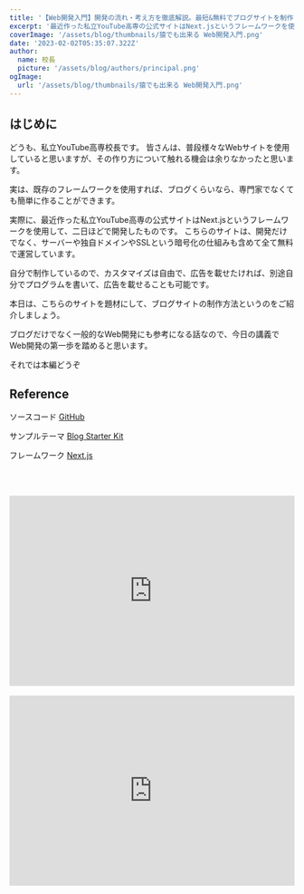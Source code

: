```yaml
---
title: '【Web開発入門】開発の流れ・考え方を徹底解説。最短&無料でブログサイトを制作 Part1'
excerpt: '最近作った私立YouTube高専の公式サイトはNext.jsというフレームワークを使用して、二日ほどで開発したものです。こちらのサイトは、開発だけでなく、サーバーや独自ドメインやSSLという暗号化の仕組みも含めて全て無料で運営しています。'
coverImage: '/assets/blog/thumbnails/猿でも出来る Web開発入門.png'
date: '2023-02-02T05:35:07.322Z'
author:
  name: 校長
  picture: '/assets/blog/authors/principal.png'
ogImage:
  url: '/assets/blog/thumbnails/猿でも出来る Web開発入門.png'
---
```

## はじめに
どうも、私立YouTube高専校長です。
皆さんは、普段様々なWebサイトを使用していると思いますが、その作り方について触れる機会は余りなかったと思います。

実は、既存のフレームワークを使用すれば、ブログくらいなら、専門家でなくても簡単に作ることができます。

実際に、最近作った私立YouTube高専の公式サイトはNext.jsというフレームワークを使用して、二日ほどで開発したものです。
こちらのサイトは、開発だけでなく、サーバーや独自ドメインやSSLという暗号化の仕組みも含めて全て無料で運営しています。

自分で制作しているので、カスタマイズは自由で、広告を載せたければ、別途自分でプログラムを書いて、広告を載せることも可能です。

本日は、こちらのサイトを題材にして、ブログサイトの制作方法というのをご紹介しましょう。

ブログだけでなく一般的なWeb開発にも参考になる話なので、今日の講義でWeb開発の第一歩を踏めると思います。

それでは本編どうぞ

## Reference
ソースコード
[GitHub](https://github.com/YouTubeKosen/YouTubeKosen)

サンプルテーマ
[Blog Starter Kit](https://vercel.com/templates/next.js/blog-starter-kit)

フレームワーク
[Next.js](https://nextjs.org/)

<br/><br/>
<div style="position: relative; height:0px; width: 100%; padding-top: 66.6666%;">
  <iframe src="https://onedrive.live.com/embed?cid=BE72E3BA9ED96E94&amp;resid=BE72E3BA9ED96E94%211241&amp;authkey=ACknfcJyTYuYmuw&amp;em=2&amp;wdAr=1.7777777777777777" width="560px" height="315px" frameborder="0" style="position: absolute; top: 0; left: 0; width: 100%; height: 100%;" >これは、<a target="_blank" href="https://office.com/webapps">Office</a> の機能を利用した、<a target="_blank" href="https://office.com">Microsoft Office</a> の埋め込み型のプレゼンテーションです。</iframe>
</div>
<br/>
<div style="position: relative; height:0px; width: 100%; padding-top: 66.6666%;">
  <iframe width="560" height="315" src="https://www.youtube.com/embed/4nv7c4gxn3s?enablejsapi=1" title="YouTube video player" frameborder="0" style="position: absolute; top: 0; left: 0; width: 100%; height: 100%;" allow="accelerometer; autoplay; clipboard-write; encrypted-media; gyroscope; picture-in-picture; web-share" allowfullscreen></iframe>
</div>
